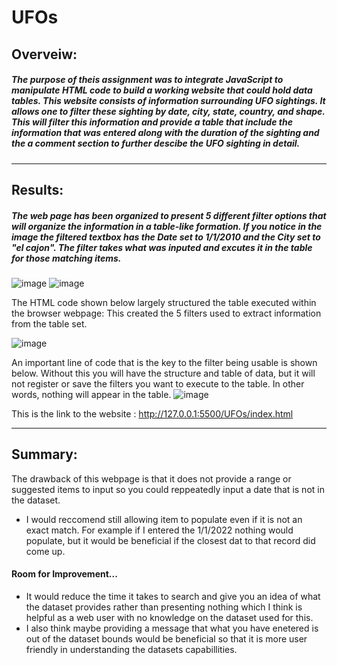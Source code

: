 # UFOs

## Overveiw: 
##### The purpose of theis assignment was to integrate JavaScript to manipulate HTML code to build a working website that could hold data tables. This website consists of information surrounding UFO sightings. It allows one to filter these sighting by date, city, state, country, and shape. This will filter this information and provide a table that include the information that was entered along with the duration of the sighting and the a comment section to further descibe the UFO sighting in detail.
---
## Results: 

##### The web page has been organized to present 5 different filter options that will organize the information in a table-like formation. If you notice in the image the filtered textbox has the Date set to 1/1/2010 and the City set to "el cajon". The filter takes what was inputed and excutes it in the table for those matching items. 
![image](https://user-images.githubusercontent.com/105329532/191847281-06908ea0-eff8-491a-8602-7f5eb5bfad7f.png)
![image](https://user-images.githubusercontent.com/105329532/191849621-4c3a262e-c784-4453-b444-808633e23307.png)

The HTML code shown below largely structured the table executed within the browser webpage:
This created the 5 filters used to extract information from the table set.

![image](https://user-images.githubusercontent.com/105329532/191850525-e156e422-6716-4281-802a-7f1a4b760433.png)

An important line of code that is the key to the filter being usable is shown below. Without this you will have the structure and table of data, but it will not register or save the filters you want to execute to the table. In other words, nothing will appear in the table. 
![image](https://user-images.githubusercontent.com/105329532/191850957-051a0058-a7f8-4078-8bff-475268af2fa9.png)

This is the link to the website : http://127.0.0.1:5500/UFOs/index.html

---
## Summary:
The drawback of this webpage is that it does not provide a range or suggested items to input so you could reppeatedly input a date that is not in the dataset.
* I would reccomend still allowing item to populate even if it is not an exact match. For example if I entered the 1/1/2022 nothing would populate, but it would be beneficial if the closest dat to that record did come up. 
#### Room for Improvement...
* It would reduce the time it takes to search and give you an idea of what the dataset provides rather than presenting nothing which I think is helpful as a web user with no knowledge on the dataset used for this. 
* I also think maybe providing a message that what you have enetered is out of the dataset bounds would be beneficial so that it is more user friendly in understanding the datasets capabillities. 
